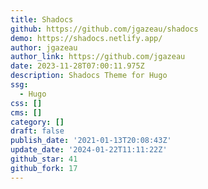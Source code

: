 ```yaml
---
title: Shadocs
github: https://github.com/jgazeau/shadocs
demo: https://shadocs.netlify.app/
author: jgazeau
author_link: https://github.com/jgazeau
date: 2023-11-28T07:00:11.975Z
description: Shadocs Theme for Hugo
ssg:
  - Hugo
css: []
cms: []
category: []
draft: false
publish_date: '2021-01-13T20:08:43Z'
update_date: '2024-01-22T11:11:22Z'
github_star: 41
github_fork: 17
---
```

